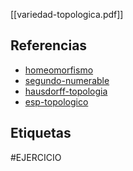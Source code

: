 [[variedad-topologica.pdf]]

## Referencias
- [homeomorfismo](./homeomorfismo.md)
- [segundo-numerable](./segundo-numerable.md)
- [hausdorff-topologia](./hausdorff-topologia.md)
- [esp-topologico](./esp-topologico.md)

## Etiquetas
#EJERCICIO 
